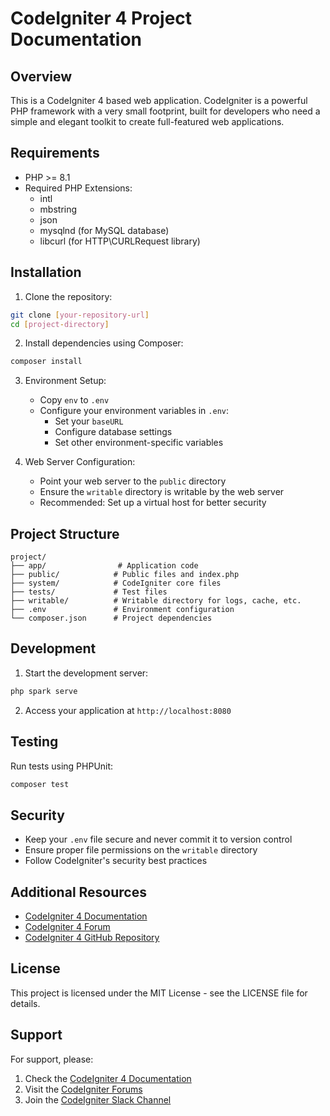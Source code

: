 # CodeIgniter 4 Project Documentation

## Overview
This is a CodeIgniter 4 based web application. CodeIgniter is a powerful PHP framework with a very small footprint, built for developers who need a simple and elegant toolkit to create full-featured web applications.

## Requirements

- PHP >= 8.1
- Required PHP Extensions:
  - intl
  - mbstring
  - json
  - mysqlnd (for MySQL database)
  - libcurl (for HTTP\CURLRequest library)

## Installation

1. Clone the repository:
```bash
git clone [your-repository-url]
cd [project-directory]
```

2. Install dependencies using Composer:
```bash
composer install
```

3. Environment Setup:
   - Copy `env` to `.env`
   - Configure your environment variables in `.env`:
     - Set your `baseURL`
     - Configure database settings
     - Set other environment-specific variables

4. Web Server Configuration:
   - Point your web server to the `public` directory
   - Ensure the `writable` directory is writable by the web server
   - Recommended: Set up a virtual host for better security

## Project Structure

```
project/
├── app/                # Application code
├── public/            # Public files and index.php
├── system/            # CodeIgniter core files
├── tests/             # Test files
├── writable/          # Writable directory for logs, cache, etc.
├── .env               # Environment configuration
└── composer.json      # Project dependencies
```

## Development

1. Start the development server:
```bash
php spark serve
```

2. Access your application at `http://localhost:8080`

## Testing

Run tests using PHPUnit:
```bash
composer test
```

## Security

- Keep your `.env` file secure and never commit it to version control
- Ensure proper file permissions on the `writable` directory
- Follow CodeIgniter's security best practices

## Additional Resources

- [CodeIgniter 4 Documentation](https://codeigniter.com/user_guide/)
- [CodeIgniter 4 Forum](https://forum.codeigniter.com/)
- [CodeIgniter 4 GitHub Repository](https://github.com/codeigniter4/CodeIgniter4)

## License

This project is licensed under the MIT License - see the LICENSE file for details.

## Support

For support, please:
1. Check the [CodeIgniter 4 Documentation](https://codeigniter.com/user_guide/)
2. Visit the [CodeIgniter Forums](https://forum.codeigniter.com/)
3. Join the [CodeIgniter Slack Channel](https://codeigniterchat.slack.com)
